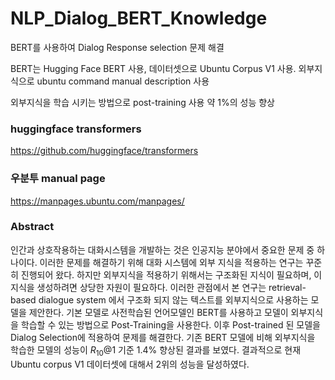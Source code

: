# NLP_Dialog_BERT_Knowledge

BERT를 사용하여 Dialog Response selection 문제 해결

BERT는 Hugging Face BERT 사용, 데이터셋으로  Ubuntu Corpus V1 사용. 외부지식으로 ubuntu command manual description 사용

외부지식을 학습 시키는 방법으로 post-training 사용 약 1%의 성능 향상

### huggingface transformers
https://github.com/huggingface/transformers

### 우분투 manual page
https://manpages.ubuntu.com/manpages/

### Abstract
인간과 상호작용하는 대화시스템을 개발하는 것은 인공지능 분야에서 중요한 문제 중 하나이다.
이러한 문제를 해결하기 위해 대화 시스템에 외부 지식을 적용하는 연구는 꾸준히 진행되어 왔다. 하지만 외부지식을 적용하기 위해서는 구조화된 지식이 필요하며, 이 지식을 생성하려면 상당한 자원이 필요하다. 이러한 관점에서 본 연구는 retrieval-based dialogue system 에서 구조화 되지 않는 텍스트를 외부지식으로 사용하는 모델을 제안한다. 기본 모델로 사전학습된 언어모델인 BERT를 사용하고 
모델이 외부지식을 학습할 수 있는 방법으로 Post-Training을 사용한다. 이후 Post-trained 된 모델을 Dialog Selection에 적용하여 문제를 해결한다. 기존 BERT 모델에 비해 외부지식을 학습한 모델의 성능이 $R_{10}@1$ 기준 1.4\% 향상된 결과를 보였다. 결과적으로 현재 Ubuntu corpus V1 데이터셋에 대해서 2위의 성능을 달성하였다.


